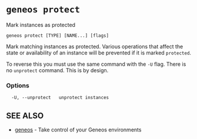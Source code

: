 # `geneos protect`

Mark instances as protected

```text
geneos protect [TYPE] [NAME...] [flags]
```

Mark matching instances as protected. Various operations that affect the state or availability of an instance will be prevented if it is marked `protected`.

To reverse this you must use the same command with the `-U` flag. There is no `unprotect` command. This is by design.

### Options

```text
  -U, --unprotect   unprotect instances
```

## SEE ALSO

* [geneos](geneos.md)	 - Take control of your Geneos environments
